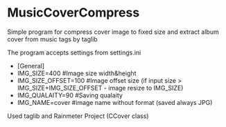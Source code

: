 # MusicCoverCompress

Simple program for compress cover image to fixed size and extract album cover from music tags by taglib

The program accepts settings from settings.ini
* [General]
* IMG_SIZE=400 #Image size width&height
* IMG_SIZE_OFFSET=100 #Image offset size (if input size > IMG_SIZE+IMG_SIZE_OFFSET - image resize to IMG_SIZE)
* IMG_QUALAITY=90 #Saving qualaity
* IMG_NAME=cover #image name without format (saved always JPG)

Used taglib and Rainmeter Project (CCover class)
